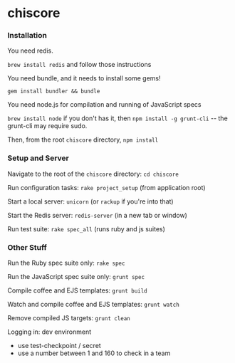 chiscore
============

### Installation
You need redis.

`brew install redis` and follow those instructions

You need bundle, and it needs to install some gems!

`gem install bundler && bundle `

You need node.js for compilation and running of JavaScript specs

`brew install node` if you don't has it,
then `npm install -g grunt-cli` -- the grunt-cli may require sudo.

Then, from the root `chiscore` directory, `npm install`

### Setup and Server
Navigate to the  root of the `chiscore` directory:
    `cd chiscore`

Run configuration tasks:
    `rake project_setup` (from application root)

Start a local server:
    `unicorn` (or `rackup` if you're into that)

Start the Redis server:
    `redis-server` (in a new tab or window)

Run test suite:
    `rake spec_all` (runs ruby and js suites)

### Other Stuff
Run the Ruby spec suite only:
    `rake spec`

Run the JavaScript spec suite only:
    `grunt spec`

Compile coffee and EJS templates:
    `grunt build`

Watch and compile coffee and EJS templates:
    `grunt watch`

Remove compiled JS targets:
    `grunt clean`

Logging in: dev environment
- use test-checkpoint / secret
- use a number between 1 and 160 to check in a team
